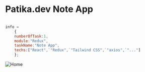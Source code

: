 Patika.dev Note App
=

```javascript  

info = 
    {
    numberOfTask:1,
    module:"Redux",
    taskName:"Note App",
    techs:["React",`"Redux",`"Tailwind CSS",`"axios",`"..."]
    }; 
```

![Home]("Home.png")
